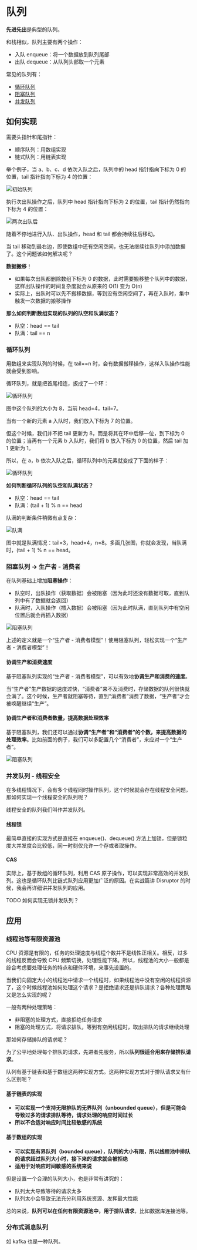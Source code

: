 # 队列

**先进先出**是典型的队列。

和栈相似，队列主要有两个操作：

- 入队 enqueue：将一个数据放到队列尾部
- 出队 dequeue：从队列头部取一个元素

常见的队列有：

- [循环队列](#循环队列)
- [阻塞队列](#阻塞队列-生产者-消费者)
- [并发队列](#并发队列-线程安全)

## 如何实现

需要头指针和尾指针：

- 顺序队列：用数组实现
- 链式队列：用链表实现

举个例子，当 a、b、c、d 依次入队之后，队列中的 head 指针指向下标为 0 的位置，tail 指针指向下标为 4 的位置：

![初始队列](@imgs/5c0ec42eb797e8a7d48c9dbe89dc93cb.jpg)

执行次出队操作之后，队列中 head 指针指向下标为 2 的位置，tail 指针仍然指向下标为 4 的位置：

![两次出队后](@imgs/dea27f2c505dd8d0b6b86e262d03430d.jpg)

随着不停地进行入队、出队操作，head 和 tail 都会持续往后移动。

当 tail 移动到最右边，即使数组中还有空闲空间，也无法继续往队列中添加数据了。这个问题该如何解决呢？

**数据搬移**！

- 如果每次出队都删除数组下标为 0 的数据，此时需要搬移整个队列中的数据，这样出队操作的时间复杂度就会从原来的 O(1) 变为 O(n)
- 实际上，出队时可以先不搬移数据，等到没有空闲空间了，再在入队时，集中触发一次数据的搬移操作

**那么如何判断数组实现的队列的队空和队满状态？**

- 队空：head == tail
- 队满：tail == n

### 循环队列

用数组来实现队列的时候，在 tail==n 时，会有数据搬移操作，这样入队操作性能就会受到影响。

循环队列，就是把首尾相连，扳成了一个环：

![循环队列](@imgs/58ba37bb4102b87d66dffe7148b0f990.jpg)

图中这个队列的大小为 8，当前 head=4，tail=7。

当有一个新的元素 a 入队时，我们放入下标为 7 的位置。

但这个时候，我们并不把 tail 更新为 8，而是将其在环中后移一位，到下标为 0 的位置；当再有一个元素 b 入队时，我们将 b 放入下标为 0 的位置，然后 tail 加 1 更新为 1。

所以，在 a，b 依次入队之后，循环队列中的元素就变成了下面的样子：

![循环队列](@imgs/71a41effb54ccea9dd463bde1b6abe80.jpg)

**如何判断循环队列的队空和队满状态？**

- 队空：head == tail
- 队满：(tail + 1) % n == head

队满的判断条件稍微有点复杂：

![队满](@imgs/3d81a44f8c42b3ceee55605f9aeedcec.jpg)

图中就是队满情况：tail=3，head=4，n=8。多画几张图，你就会发现，当队满时，(tail + 1) % n == head。

### 阻塞队列 -> 生产者 - 消费者

在队列基础上增加**阻塞操作**：

- 队空时，出队操作（获取数据）会被阻塞（因为此时还没有数据可取，直到队列中有了数据就会返回）
- 队满时，入队操作（插入数据）会被阻塞（因为此时队满，直到队列中有空闲位置后就会再插入数据）

![阻塞队列](@imgs/5ef3326181907dea0964f612890185eb.jpg)

上述的定义就是一个“生产者 - 消费者模型”！使用阻塞队列，轻松实现一个“生产者 - 消费者模型”！

#### 协调生产和消费速度

基于阻塞队列实现的“生产者 - 消费者模型”，可以有效地**协调生产和消费的速度**。

当“生产者”生产数据的速度过快，“消费者”来不及消费时，存储数据的队列很快就会满了。这个时候，生产者就阻塞等待，直到“消费者”消费了数据，“生产者”才会被唤醒继续“生产”。

#### 协调生产者和消费者数量，提高数据处理效率

基于阻塞队列，我们还可以通过**协调“生产者”和“消费者”的个数，来提高数据的处理效率**。比如前面的例子，我们可以多配置几个“消费者”，来应对一个“生产者”。

![阻塞队列](@imgs/9f539cc0f1edc20e7fa6559193898067.jpg)

### 并发队列 - 线程安全

在多线程情况下，会有多个线程同时操作队列，这个时候就会存在线程安全问题，那如何实现一个线程安全的队列呢？

线程安全的队列我们叫作并发队列。

#### 线程锁

最简单直接的实现方式是直接在 enqueue()、dequeue() 方法上加锁，但是锁粒度大并发度会比较低，同一时刻仅允许一个存或者取操作。

#### CAS

实际上，基于数组的循环队列，利用 CAS 原子操作，可以实现非常高效的并发队列。这也是循环队列比链式队列应用更加广泛的原因。在实战篇讲 Disruptor 的时候，我会再详细讲并发队列的应用。

TODO 如何实现无锁并发队列？

## 应用

### 线程池等有限资源池

CPU 资源是有限的，任务的处理速度与线程个数并不是线性正相关。相反，过多的线程反而会导致 CPU 频繁切换，处理性能下降。所以，线程池的大小一般都是综合考虑要处理任务的特点和硬件环境，来事先设置的。

当我们向固定大小的线程池中请求一个线程时，如果线程池中没有空闲的线程资源了，这个时候线程池如何处理这个请求？是拒绝请求还是排队请求？各种处理策略又是怎么实现的呢？

一般有两种处理策略：

- 非阻塞的处理方式，直接拒绝任务请求
- 阻塞的处理方式，将请求排队，等到有空闲线程时，取出排队的请求继续处理

那如何存储排队的请求呢？

为了公平地处理每个排队的请求，先进者先服务，所以**队列很适合用来存储排队请求**。

队列有基于链表和基于数组这两种实现方式。这两种实现方式对于排队请求又有什么区别呢？

#### 基于链表的实现

- **可以实现一个支持无限排队的无界队列（unbounded queue），但是可能会导致过多的请求排队等待，请求处理的响应时间过长**
- **所以不合适对响应时间比较敏感的系统**

#### 基于数组的实现

- **可以实现有界队列（bounded queue），队列的大小有限，所以线程池中排队的请求超过队列大小时，接下来的请求就会被拒绝**
- **适用于对响应时间敏感的系统来说**

但是设置一个合理的队列大小，也是非常有讲究的：

- 队列太大导致等待的请求太多
- 队列太小会导致无法充分利用系统资源、发挥最大性能

总的来说，**队列可以在任何有限资源池中，用于排队请求**，比如数据库连接池等。

### 分布式消息队列

如 kafka 也是一种队列。

